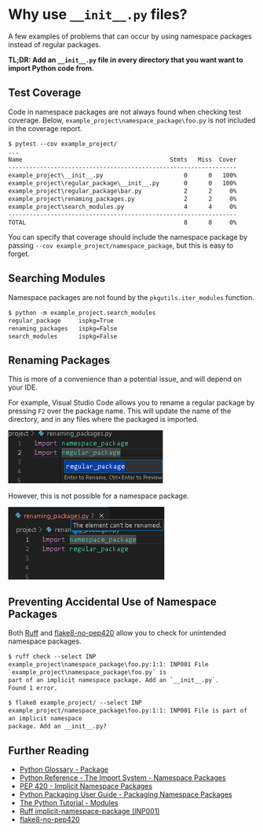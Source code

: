 # Why use `__init__.py` files?

A few examples of problems that can occur by using namespace packages instead of regular packages.

**TL;DR: Add an `__init__.py` file in every directory that you want want to import Python code from.**

## Test Coverage

Code in namespace packages are not always found when checking test coverage. Below,
`example_project\namespace_package\foo.py` is not included in the coverage report.

```
$ pytest --cov example_project/
...
Name                                          Stmts   Miss  Cover        
-----------------------------------------------------------------        
example_project\__init__.py                       0      0   100%        
example_project\regular_package\__init__.py       0      0   100%        
example_project\regular_package\bar.py            2      2     0%        
example_project\renaming_packages.py              2      2     0%
example_project\search_modules.py                 4      4     0%
-----------------------------------------------------------------
TOTAL                                             8      8     0%
```

You can specify that coverage should include the namespace package by passing
`--cov example_project/namespace_package`, but this is easy to forget.

## Searching Modules

Namespace packages are not found by the `pkgutils.iter_modules` function.

```
$ python -m example_project.search_modules
regular_package     ispkg=True
renaming_packages   ispkg=False
search_modules      ispkg=False
```

## Renaming Packages

This is more of a convenience than a potential issue, and will depend on your IDE.

For example, Visual Studio Code allows you to rename a regular package by pressing `F2`
over the package name. This will update the name of the directory, and in any files
where the packaged is imported.

![Option for renaming a regular package in VSCode](docs/images/renaming_regular_package.png)

However, this is not possible for a namespace package.

![Attempting to rename a namespace package shows the message "The element can't be renamed."](docs/images/renaming_namespace_package.png)


## Preventing Accidental Use of Namespace Packages

Both [Ruff](https://docs.astral.sh/ruff/) and [flake8-no-pep420](https://pypi.org/project/flake8-no-pep420/) allow you to check for unintended namespace packages.

```
$ ruff check --select INP
example_project\namespace_package\foo.py:1:1: INP001 File `example_project\namespace_package\foo.py` is
part of an implicit namespace package. Add an `__init__.py`.
Found 1 error.
```

```
$ flake8 example_project/ --select INP
example_project/namespace_package\foo.py:1:1: INP001 File is part of an implicit namespace
package. Add an __init__.py?
```

## Further Reading

- [Python Glossary - Package](https://docs.python.org/3/glossary.html#term-package)
- [Python Reference - The Import System - Namespace Packages](https://docs.python.org/3/reference/import.html#reference-namespace-package)
- [PEP 420 - Implicit Namespace Packages](https://peps.python.org/pep-0420/)
- [Python Packaging User Guide - Packaging Namespace Packages](https://packaging.python.org/en/latest/guides/packaging-namespace-packages/)
- [The Python Tutorial - Modules](https://docs.python.org/3/tutorial/modules.html#packages)
- [Ruff implicit-namespace-package (INP001)](https://docs.astral.sh/ruff/rules/implicit-namespace-package/)
- [flake8-no-pep420](https://pypi.org/project/flake8-no-pep420/)
